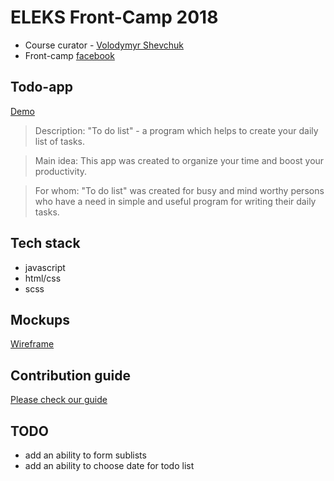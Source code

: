 # ELEKS Front-Camp 2018

* Course curator - [Volodymyr Shevchuk](https://github.com/dosandk)
* Front-camp [facebook](https://www.facebook.com/groups/270300106928894)

## Todo-app

[Demo](https://cos1715.github.io/Todo-app/)  
> Description: "To do list" - a program which helps to create your daily list of tasks.

> Main idea: This app was created to organize your time and boost your productivity.

> For whom: "To do list" was created for busy and mind worthy persons who have a need in simple and useful program for writing their daily tasks.  

## Tech stack

* javascript 
* html/css
* scss

## Mockups

[Wireframe](https://wireframepro.mockflow.com/view/M50616f85faf2817ae5c20f9aad6ecaec1539521806936#/page/c40699da9a6946f49538df3a59c8422b)  

## Contribution guide

[Please check our guide](link-to-contribution-guide)

## TODO
* add an ability to form sublists
* add an ability to choose date for todo list